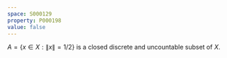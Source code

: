 ```yaml
---
space: S000129
property: P000198
value: false
---
```


$A=\{x\in X: \|x\|=1/2\}$ is a closed discrete and uncountable subset of $X$.
